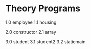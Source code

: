 # Theory Programs

1.0 employee
1.1 housing

2.0 constructor
2.1 array

3.0 student
3.1 student2
3.2 staticmain